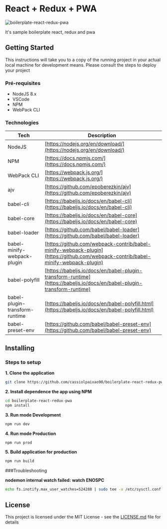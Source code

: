 # React + Redux + PWA

![boilerplate-react-redux-pwa]()

It's sample boilerplate react, redux and pwa 

## Getting Started

This instructions will take you to a copy of the running project in your actual local machine for development means.
Please consult the steps to deploy your project

### Pré-requisites

- NodeJS 8.x
- VSCode
- NPM
- WebPack CLI
 
### Technologies

| Tech | Description |
| --- | --- |
| NodeJS | [https://nodejs.org/en/download/](https://nodejs.org/en/download/) |
| NPM | [https://docs.npmjs.com/](https://docs.npmjs.com/)  |
| WebPack CLI | [https://webpack.js.org/](https://webpack.js.org/)  |
| ajv | [https://github.com/epoberezkin/ajv](https://github.com/epoberezkin/ajv) |
| babel-cli | [https://babeljs.io/docs/en/babel-cli](https://babeljs.io/docs/en/babel-cli) |
| babel-core  | [https://babeljs.io/docs/en/babel-core](https://babeljs.io/docs/en/babel-core) |
| babel-loader | [https://github.com/babel/babel-loader](https://github.com/babel/babel-loader) |
| babel-minify-webpack-plugin | [https://github.com/webpack-contrib/babel-minify-webpack-plugin](https://github.com/webpack-contrib/babel-minify-webpack-plugin) |
| babel-polyfill | [https://babeljs.io/docs/en/babel-plugin-transform-runtime](https://babeljs.io/docs/en/babel-plugin-transform-runtime) |
| babel-plugin-transform-runtime | [https://babeljs.io/docs/en/babel-polyfill.html](https://babeljs.io/docs/en/babel-polyfill.html) |
| babel-preset-env | [https://github.com/babel/babel-preset-env](https://github.com/babel/babel-preset-env) |



## Installing

### Steps to setup

**1. Clone the application**

```bash
git clone https://github.com/cassiolpaixao90/boilerplate-react-redux-pwa.git
```

**2. Install dependence the app using NPM**

```bash
cd boilerplate-react-redux-pwa
npm install
```
**3. Run mode Development**

```bash
npm run dev
```

**4. Run mode Production**

```bash
npm run prod
```

**5. Build application for production**

```bash
npm run build
```

###Troubleshooting

**nodemon internal watch failed: watch ENOSPC**

```bash
echo fs.inotify.max_user_watches=524288 | sudo tee -a /etc/sysctl.conf && sudo sysctl -p
```

## License

This project is licensed under the MIT License - see the [LICENSE.md](LICENSE.md) file for details




